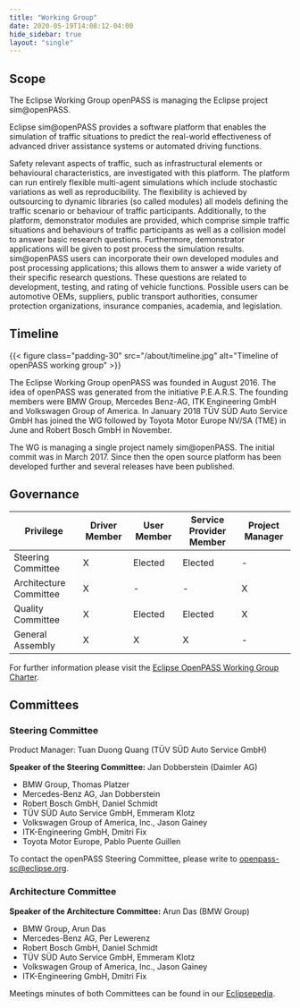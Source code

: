 ```yaml
---
title: "Working Group"
date: 2020-05-19T14:08:12-04:00
hide_sidebar: true
layout: "single"
---
```


## Scope

The Eclipse Working Group openPASS is managing the Eclipse project sim@openPASS.

Eclipse sim@openPASS provides a software platform that enables the simulation of traffic situations to predict the real-world effectiveness of advanced driver assistance systems or automated driving functions.

Safety relevant aspects of traffic, such as infrastructural elements or behavioural characteristics, are investigated with this platform. The platform can run entirely flexible multi-agent simulations which include stochastic variations as well as reproducibility. The flexibility is achieved by outsourcing to dynamic libraries (so called modules) all models defining the traffic scenario or behaviour of traffic participants. Additionally, to the platform, demonstrator modules are provided, which comprise simple traffic situations and behaviours of traffic participants as well as a collision model to answer basic research questions. Furthermore, demonstrator applications will be given to post process the simulation results. sim@openPASS users can incorporate their own developed modules and post processing applications; this allows them to answer a wide variety of their specific research questions. These questions are related to development, testing, and rating of vehicle functions. Possible users can be automotive OEMs, suppliers, public transport authorities, consumer protection organizations, insurance companies, academia, and legislation.

## Timeline

{{< figure class="padding-30" src="/about/timeline.jpg" alt="Timeline of openPASS working group" >}}

The Eclipse Working Group openPASS was founded in August 2016. The idea of openPASS was generated from the initiative P.E.A.R.S. The founding members were BMW Group, Mercedes Benz-AG, ITK Engineering GmbH and Volkswagen Group of America. In January 2018 TÜV SÜD Auto Service GmbH has joined the WG followed by Toyota Motor Europe NV/SA (TME) in June and Robert Bosch GmbH in November.

The WG is managing a single project namely sim@openPASS. The initial commit was in March 2017. Since then the open source platform has been developed further and several releases have been published.

## Governance

|Privilege|Driver Member|User Member|Service Provider Member|Project Manager|
|---------------------|-|-------|-------|-|
Steering Committee    |X|Elected|Elected|- 
Architecture Committee|X|-      |-      |X 
Quality Committee     |X|Elected|Elected|X 
General Assembly      |X|X      |X      |- 

For further information please visit the <ins>[Eclipse OpenPASS Working Group Charter](https://www.eclipse.org/org/workinggroups/openpasswg_charter.php)</ins>.

## Committees


### Steering Committee  

Product Manager: Tuan Duong Quang (TÜV SÜD Auto Service GmbH)

**Speaker of the Steering Committee:** Jan Dobberstein (Daimler AG)
- BMW Group, Thomas Platzer
- Mercedes-Benz AG, Jan Dobberstein
- Robert Bosch GmbH, Daniel Schmidt
- TÜV SÜD Auto Service GmbH, Emmeram Klotz
- Volkswagen Group of America, Inc., Jason Gainey
- ITK-Engineering GmbH, Dmitri Fix
- Toyota Motor Europe, Pablo Puente Guillen

To contact the openPASS Steering Committee, please write to <ins>[openpass-sc@eclipse.org](mailto:openpass-sc@eclipse.org)</ins>.

### Architecture Committee  

**Speaker of the Architecture Committee:** Arun Das (BMW Group)
- BMW Group, Arun Das
- Mercedes-Benz AG, Per Lewerenz
- Robert Bosch GmbH, Daniel Schmidt
- TÜV SÜD Auto Service GmbH, Emmeram Klotz
- Volkswagen Group of America, Inc., Jason Gainey
- ITK-Engineering GmbH, Dmitri Fix

Meetings minutes of both Committees can be found in our <ins>[Eclipsepedia](https://wiki.eclipse.org/OpenPASS-WG)</ins>.
